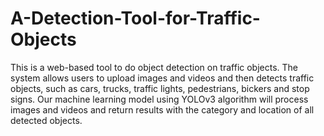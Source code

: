 # A-Detection-Tool-for-Traffic-Objects

This is a web-based tool to do object detection on traffic objects. The system allows users to upload images and videos and then detects traffic objects, such as cars, trucks, traffic lights, pedestrians, bickers and stop signs. Our machine learning model using YOLOv3 algorithm will process images and videos and return results with the category and location of all detected objects.
